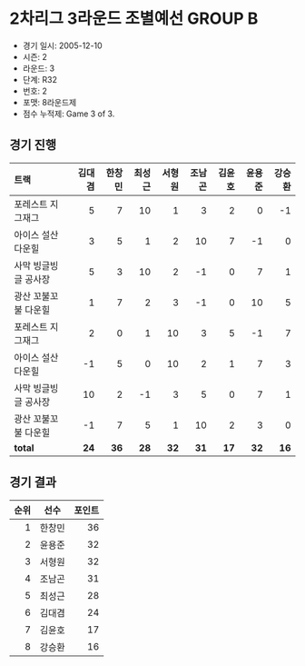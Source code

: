 # 2차리그 3라운드 조별예선 GROUP B

- 경기 일시: 2005-12-10
- 시즌: 2
- 라운드: 3
- 단계: R32
- 번호: 2
- 포맷: 8라운드제
- 점수 누적제: Game 3 of 3.





## 경기 진행

| 트랙 | 김대겸 | 한창민 | 최성근 | 서형원 | 조남곤 | 김윤호 | 윤용준 | 강승환 |
|:---|---:|---:|---:|---:|---:|---:|---:|---:|
| 포레스트 지그재그 | 5 | 7 | 10 | 1 | 3 | 2 | 0 | -1 |
| 아이스 설산 다운힐 | 3 | 5 | 1 | 2 | 10 | 7 | -1 | 0 |
| 사막 빙글빙글 공사장 | 5 | 3 | 10 | 2 | -1 | 0 | 7 | 1 |
| 광산 꼬불꼬불 다운힐 | 1 | 7 | 2 | 3 | -1 | 0 | 10 | 5 |
| 포레스트 지그재그 | 2 | 0 | 1 | 10 | 3 | 5 | -1 | 7 |
| 아이스 설산 다운힐 | -1 | 5 | 0 | 10 | 2 | 1 | 7 | 3 |
| 사막 빙글빙글 공사장 | 10 | 2 | -1 | 3 | 5 | 0 | 7 | 1 |
| 광산 꼬불꼬불 다운힐 | -1 | 7 | 5 | 1 | 10 | 2 | 3 | 0 |
| __total__ | __24__ | __36__ | __28__ | __32__ | __31__ | __17__ | __32__ | __16__ |




## 경기 결과

| 순위 | 선수 | 포인트 |
|---:|:---:|---:|
| 1 | 한창민 | 36 |
| 2 | 윤용준 | 32 |
| 3 | 서형원 | 32 |
| 4 | 조남곤 | 31 |
| 5 | 최성근 | 28 |
| 6 | 김대겸 | 24 |
| 7 | 김윤호 | 17 |
| 8 | 강승환 | 16 |

